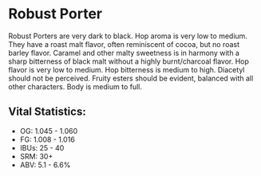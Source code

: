 # Robust Porter

Robust Porters are very dark to black. Hop aroma is very low to medium. They have a roast malt flavor, often reminiscent of cocoa, but no roast barley flavor. Caramel and other malty sweetness is in harmony with a sharp bitterness of black malt without a highly burnt/charcoal flavor. Hop flavor is very low to medium. Hop bitterness is medium to high. Diacetyl should not be perceived. Fruity esters should be evident, balanced with all other characters. Body is medium to full.

## Vital Statistics:

- OG: 1.045 - 1.060
- FG: 1.008 - 1.016
- IBUs: 25 - 40
- SRM: 30+
- ABV: 5.1 - 6.6%